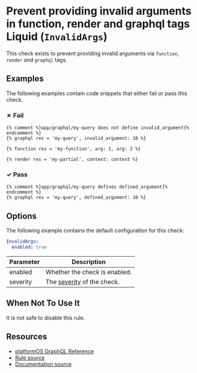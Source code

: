 # Prevent providing invalid arguments in function, render and graphql tags Liquid (`InvalidArgs`)

This check exists to prevent providing invalid arguments via `function`, `render` and `graphql` tags.

## Examples

The following examples contain code snippets that either fail or pass this check.

### &#x2717; Fail

```liquid
{% comment %}app/graphql/my-query does not define invalid_argument{% endcomment %}
{% graphql res = 'my-query', invalid_argument: 10 %}
```

```liquid
{% function res = 'my-function', arg: 1, arg: 2 %}
```

```liquid
{% render res = 'my-partial', context: context %}
```

### &#x2713; Pass

```liquid
{% comment %}app/graphql/my-query defines defined_argument{% endcomment %}
{% graphql res = 'my-query', defined_argument: 10 %}
```

## Options

The following example contains the default configuration for this check:

```yaml
InvalidArgs:
  enabled: true
```

| Parameter | Description |
| --- | --- |
| enabled | Whether the check is enabled. |
| severity | The [severity](https://documentation.platformos.com/developer-guide/platformos-check/platformos-check#check-severity) of the check. |

## When Not To Use It

It is not safe to disable this rule.

## Resources

- [platformOS GraphQL Reference](https://documentation.platformos.com/api-reference/graphql/glossary)
- [Rule source][codesource]
- [Documentation source][docsource]

[codesource]: /lib/platformos_check/checks/graphql_args.rb
[docsource]: /docs/checks/graphql_args.md
